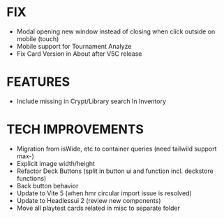 # FIX
- Modal opening new window instead of closing when click outside on mobile (touch)
- Mobile support for Tournament Analyze
- Fix Card Version in About after V5C release

# FEATURES
- Include missing in Crypt/Library search In Inventory

# TECH IMPROVEMENTS
- Migration from isWide, etc to container queries (need tailwild support max-)
- Explicit image width/height
- Refactor Deck Buttons (split in button ui and function incl. deckstore functions)
- Back button behavior
- Update to Vite 5 (when hmr circular import issue is resolved)
- Update to Headlessui 2 (review new components)
- Move all playtest cards related in misc to separate folder
